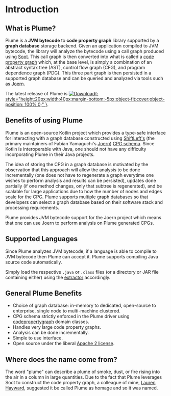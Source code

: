# Introduction

## What is Plume?

Plume is a **JVM bytecode** to **code property graph** library supported by a **graph database** storage backend.
Given an application compiled to JVM bytecode, the library will analyze the bytecode using a call graph produced
using [Soot](https://soot-oss.github.io/soot). This call graph is then converted into what is called a
[code property graph](https://scholar.google.com/scholar_url?url=https://ieeexplore.ieee.org/abstract/document/6956589/&hl=en&sa=T&oi=gsb&ct=res&cd=0&d=12886570087564421680&ei=b405X9CuKqiBy9YP_Y27yAc&scisig=AAGBfm3j_-cCDAxDL775VnqZMs9K7suiYw) which, at the base level, is simply a combination of an abstract syntax tree (AST),
control flow graph (CFG), and program dependence graph (PDG). This three part graph is then persisted in a 
supported graph database and can be queried and analyzed via tools such as [Joern](https://joern.io/).

The latest release of Plume is [![Download](https://api.bintray.com/packages/plume-oss/maven/plume/images/download.svg){: style="height:20px;width:40px;margin-bottom:-5px;object-fit:cover;object-position: 100% 0;" }](https://bintray.com/plume-oss/maven/plume/_latestVersion).

## Benefits of using Plume

Plume is an open-source Kotlin project which provides a type-safe interface for interacting with a graph 
database constructed using [ShiftLeft's](https://www.shiftleft.io/) (the primary maintainers of Fabian 
Yamaguchi's [Joern](https://github.com/ShiftLeftSecurity/joern)) 
[CPG schema](https://github.com/ShiftLeftSecurity/codepropertygraph/blob/master/schema/src/main/resources/schemas/base.json).
Since Kotlin is interoperable with Java, one should not have any difficulty incorporating Plume in their
Java projects.

The idea of storing the CPG in a graph database is motivated by the observation that this approach will
allow the analysis to be done incrementally (one does not have to regenerate a graph everytime one wishes
to perform analysis and results can be persisted), updates done partially (if one method changes, only
that subtree is regenerated), and be scalable for large applications due to how the number of nodes and
edges scale for the CPG. Plume supports multiple graph databases so that developers can select a graph 
database based on their software stack and processing requirements.

Plume provides JVM bytecode support for the Joern project which means that one can use Joern to perform
analysis on Plume generated CPGs.

## Supported Languages

Since Plume analyzes JVM bytecode, if a language is able to compile to JVM bytecode then Plume can accept
it. Plume supports compiling Java source code automatically.

Simply load the respective `.java` or `.class` files (or a directory or JAR file containing either) using the
[extractor](./plume-basics/extracting-cpg.md) accordingly.

## General Plume Benefits

* Choice of graph database: in-memory to dedicated, open-source to enterprise, single node to multi-machine clustered.
* CPG schema strictly enforced in the Plume driver using [codepropertygraph](https://github.com/ShiftLeftSecurity/codepropertygraph) domain classes.
* Handles very large code property graphs.
* Analysis can be done incrementally.
* Simple to use interface.
* Open source under the liberal [Apache 2 license](https://en.wikipedia.org/wiki/Apache_License).

## Where does the name come from?

The word "plume" can describe a plume of smoke, dust, or fire rising into the air in a column in large quantities.
Due to the fact that Plume leverages Soot to construct the code property graph, a colleague of mine,
[Lauren Hayward](https://www.linkedin.com/in/lauren-hayward-8ba853199/), suggested it be called Plume as homage 
and so it was named. 
